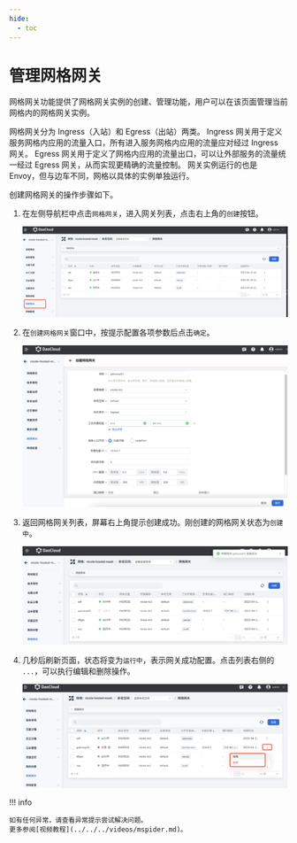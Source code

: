 ```yaml
---
hide:
  - toc
---
```


# 管理网格网关

网格网关功能提供了网格网关实例的创建、管理功能，用户可以在该页面管理当前网格内的网格网关实例。

网格网关分为 Ingress（入站）和 Egress（出站）两类。
Ingress 网关用于定义服务网格内应用的流量入口，所有进入服务网格内应用的流量应对经过 Ingress 网关。
Egress 网关用于定义了网格内应用的流量出口，可以让外部服务的流量统一经过 Egress 网关，从而实现更精确的流量控制。
网关实例运行的也是 Envoy，但与边车不同，网格以具体的实例单独运行。

创建网格网关的操作步骤如下。

1. 在左侧导航栏中点击`网格网关`，进入网关列表，点击右上角的`创建`按钮。

    ![创建](../../images/create-gateway01.png)

2. 在`创建网格网关`窗口中，按提示配置各项参数后点击`确定`。

    ![创建](../../images/create-gateway02.png)

3. 返回网格网关列表，屏幕右上角提示创建成功。刚创建的网格网关状态为`创建中`。

    ![创建](../../images/create-gateway03.png)

4. 几秒后刷新页面，状态将变为`运行中`，表示网关成功配置。点击列表右侧的 `...`，可以执行编辑和删除操作。

    ![创建](../../images/create-gateway04.png)

!!! info

    如有任何异常，请查看异常提示尝试解决问题。
    更多参阅[视频教程](../../../videos/mspider.md)。
